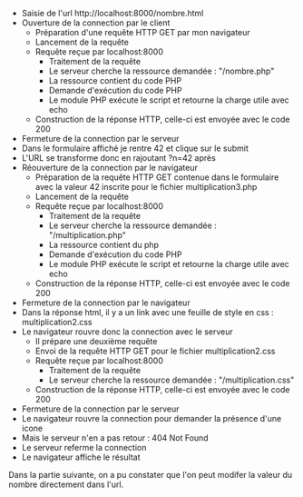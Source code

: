- Saisie de l'url http://localhost:8000/nombre.html
- Ouverture de la connection par le client
    - Préparation d'une requête HTTP GET par mon navigateur
    - Lancement de la requête
    - Requête reçue par localhost:8000
        - Traitement de la requête
        - Le serveur cherche la ressource demandée : "/nombre.php"
        - La ressource contient du code PHP
        - Demande d'exécution du code PHP
        - Le module PHP exécute le script et retourne la charge utile avec echo
    - Construction de la réponse HTTP,
      celle-ci est envoyée avec le code 200
- Fermeture de la connection par le serveur
- Dans le formulaire affiché je rentre 42 et clique sur le submit
- L'URL se transforme donc en rajoutant ?n=42 après
- Réouverture de la connection par le navigateur
  - Préparation de la requête HTTP GET contenue dans le formulaire avec la valeur 42 inscrite pour le fichier multiplication3.php
  - Lancement de la requête
  - Requête reçue par localhost:8000
    - Traitement de la requête
    - Le serveur cherche la ressource demandée : "/multiplication.php"
    - La ressource contient du php
    - Demande d'exécution du code PHP
    - Le module PHP exécute le script et retourne la charge utile avec echo
  - Construction de la réponse HTTP, celle-ci est envoyée avec le code 200
- Fermeture de la connection par le navigateur
- Dans la réponse html, il y a un link avec une feuille de style en css :  
  multiplication2.css
-  Le navigateur rouvre donc la connection avec le serveur
    - Il prépare une deuxième requête
    - Envoi de la requête HTTP GET pour le fichier multiplication2.css
    - Requête reçue par localhost:8000
        - Traitement de la requête
        - Le serveur cherche la ressource demandée : "/multiplication.css"
    - Construction de la réponse HTTP, celle-ci est envoyée avec le code 200
- Fermeture de la connection par le serveur
- Le navigateur rouvre la connection pour demander la présence d'une icone
- Mais le serveur n'en a pas retour : 404 Not Found
- Le serveur referme la connection
- Le navigateur affiche le résultat




Dans la partie suivante, on a pu constater que l'on peut
modifer la valeur du nombre directement dans l'url.  
